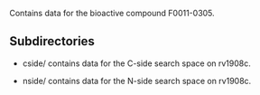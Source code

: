 Contains data for the bioactive compound F0011-0305.

## Subdirectories

- cside/ contains data for the C-side search space on rv1908c.

- nside/ contains data for the N-side search space on rv1908c.

